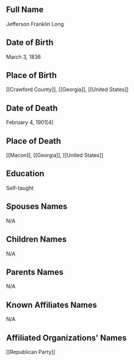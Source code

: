 ## Full Name
Jefferson Franklin Long

## Date of Birth
March 3, 1836

## Place of Birth
[[Crawford County]], [[Georgia]], [[United States]]

## Date of Death
February 4, 1901[4]

## Place of Death
[[Macon]], [[Georgia]], [[United States]]

## Education
Self-taught

## Spouses Names
N/A

## Children Names
N/A

## Parents Names
N/A

## Known Affiliates Names
N/A

## Affiliated Organizations' Names
[[Republican Party]]

